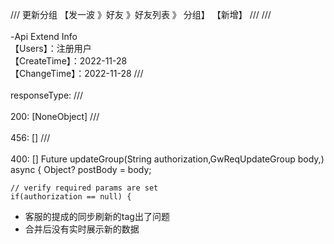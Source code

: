   /// 更新分组 【发一波 》好友 》好友列表 》 分组】 【新增】
  ///
  /// <br><br>-Api Extend Info<br>【Users】：注册用户<br>【CreateTime】：2022-11-28<br>【ChangeTime】：2022-11-28
  /// <br><br>responseType:
  /// <br><br>200: [NoneObject]
  /// <br><br>456: []
  /// <br><br>400: []
  Future<NoneObject> updateGroup(String authorization,GwReqUpdateGroup body,) async {
    Object? postBody = body;

    // verify required params are set
    if(authorization == null) {



- 客服的提成的同步刷新的tag出了问题
- 合并后没有实时展示新的数据


